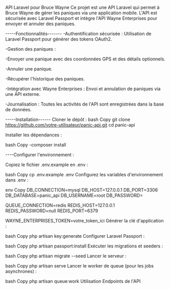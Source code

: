 API Laravel pour Bruce Wayne
Ce projet est une API Laravel qui permet à Bruce Wayne de gérer les paniques via une application mobile. L'API est sécurisée avec Laravel Passport et intègre l'API Wayne Enterprises pour envoyer et annuler des paniques.

-----Fonctionnalités-------
-Authentification sécurisée : Utilisation de Laravel Passport pour générer des tokens OAuth2.

-Gestion des paniques :

-Envoyer une panique avec des coordonnées GPS et des détails optionnels.

-Annuler une panique.

-Récupérer l'historique des paniques.

-Intégration avec Wayne Enterprises : Envoi et annulation de paniques via une API externe.

-Journalisation : Toutes les activités de l'API sont enregistrées dans la base de données.

-----Installation------
Cloner le dépôt :
bash
Copy
git clone https://github.com/votre-utilisateur/panic-api.git
cd panic-api

Installer les dépendances :

bash
Copy
-composer install


----Configurer l'environnement :

Copiez le fichier .env.example en .env :

bash
Copy
cp .env.example .env
Configurez les variables d'environnement dans .env :

env
Copy
DB_CONNECTION=mysql
DB_HOST=127.0.0.1
DB_PORT=3306
DB_DATABASE=panic_api
DB_USERNAME=root
DB_PASSWORD=

QUEUE_CONNECTION=redis
REDIS_HOST=127.0.0.1
REDIS_PASSWORD=null
REDIS_PORT=6379

WAYNE_ENTERPRISES_TOKEN=votre_token_ici
Générer la clé d'application :

bash
Copy
php artisan key:generate
Configurer Laravel Passport :

bash
Copy
php artisan passport:install
Exécuter les migrations et seeders :

bash
Copy
php artisan migrate --seed
Lancer le serveur :

bash
Copy
php artisan serve
Lancer le worker de queue (pour les jobs asynchrones) :

bash
Copy
php artisan queue:work
Utilisation
Endpoints de l'API

